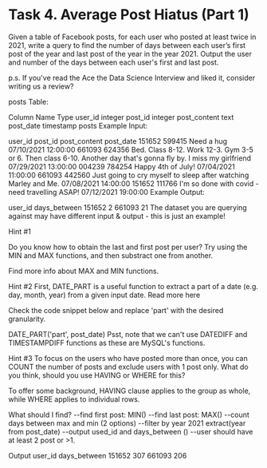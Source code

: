 # Task 4. Average Post Hiatus (Part 1)

Given a table of Facebook posts, for each user who posted at least twice in 2021, write a query to find the number of days between each user’s first post of the year and last post of the year in the year 2021. Output the user and number of the days between each user's first and last post.

p.s. If you've read the Ace the Data Science Interview and liked it, consider writing us a review?

posts Table:

Column Name	Type
user_id	integer
post_id	integer
post_content	text
post_date	timestamp
posts Example Input:

user_id	post_id	post_content	post_date
151652	599415	Need a hug	07/10/2021 12:00:00
661093	624356	Bed. Class 8-12. Work 12-3. Gym 3-5 or 6. Then class 6-10. Another day that's gonna fly by. I miss my girlfriend	07/29/2021 13:00:00
004239	784254	Happy 4th of July!	07/04/2021 11:00:00
661093	442560	Just going to cry myself to sleep after watching Marley and Me.	07/08/2021 14:00:00
151652	111766	I'm so done with covid - need travelling ASAP!	07/12/2021 19:00:00
Example Output:

user_id	days_between
151652	2
661093	21
The dataset you are querying against may have different input & output - this is just an example!

Hint #1

Do you know how to obtain the last and first post per user? Try using the MIN and MAX functions, and then substract one from another.

Find more info about MAX and MIN functions.

Hint #2
First, DATE_PART is a useful function to extract a part of a date (e.g. day, month, year) from a given input date. Read more here

Check the code snippet below and replace 'part' with the desired granularity.

DATE_PART('part', post_date)
Psst, note that we can't use DATEDIFF and TIMESTAMPDIFF functions as these are MySQL's functions.

Hint #3
To focus on the users who have posted more than once, you can COUNT the number of posts and exclude users with 1 post only. What do you think, should you use HAVING or WHERE for this?

To offer some background, HAVING clause applies to the group as whole, while WHERE applies to individual rows.

What should I find?
--find first post: MIN()
--find last post: MAX()
--count days between max and min (2 options)
--filter by year 2021 extract(year from post_date)
--output used_id and days_between ()
--user should have at least 2 post or >1.

Output
user_id	days_between
151652	307
661093	206
